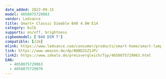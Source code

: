 ```yaml
---
date_added: 2022-09-15
model: 4058075729063 
vendor: Ledvance
title: Smart+ Classic Dimable B40 4.9W E14
category: bulb
supports: on/off, brightness
zigbeemodel: ['B40 DIM T']
compatible: [z2m]
mlink: https://www.ledvance.com/consumer/products/smart-home/smart-lamps/smart-zigbee/smart-classic-heatsink-lamps-with-zigbee-technology/classic-candle-shape-with-zigbee-technology-c6387?productId=203890
link: https://www.amazon.de/dp/B0BD2SZ1JP/
link2: https://www.idealo.de/preisvergleich/Typ/4058075729063.html
EAN: 
  - 4058075729063 
  - 4058075729070
---
```

